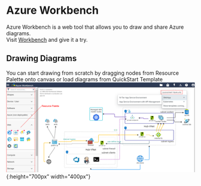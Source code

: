 # Azure Workbench

Azure Workbench is a web tool that allows you to draw and share Azure diagrams. \
Visit [Workbench](https://www.azureworkbench.com/) and give it a try.

## Drawing Diagrams

You can start drawing from scratch by dragging nodes from Resource Palette onto canvas or load diagrams from QuickStart Template \
![](/imgs/draw-rp-qt.png){:height="700px" width="400px"}

